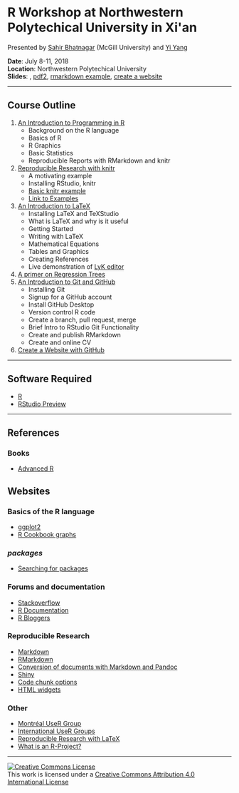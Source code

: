 # R Workshop at Northwestern Polytechical University in Xi'an

Presented by [Sahir Bhatnagar](http://sahirbhatnagar.com/) (McGill University) and [Yi Yang](http://www.math.mcgill.ca/yyang/)

**Date**: July 8-11, 2018  
**Location**: Northwestern Polytechical University    
**Slides**: , [pdf2](https://github.com/sahirbhatnagar/knitr-tutorial/blob/master/slides/mcgill-knitr.pdf), [rmarkdown example](https://github.com/sahirbhatnagar/CSSC2018), [create a website](https://sahirbhatnagar.com/CSSC2018/)  

----

## Course Outline  

1. [An Introduction to Programming in R](https://github.com/sahirbhatnagar/npu/blob/master/resources/npu-xian-2018.pdf)
    * Background on the R language  
    * Basics of R  
    * R Graphics  
    * Basic Statistics  
    * Reproducible Reports with RMarkdown and knitr  
2. [Reproducible Research with knitr](https://github.com/sahirbhatnagar/knitr-tutorial/blob/master/slides/mcgill-knitr.pdf)  
    * A motivating example  
    * Installing RStudio, knitr  
    * [Basic knitr example](https://github.com/sahirbhatnagar/npu/blob/master/demos/001-basic-knitr-example)  
    * [Link to Examples](https://github.com/sahirbhatnagar/knitr-tutorial)  
3. [An Introduction to LaTeX](https://github.com/sahirbhatnagar/npu/blob/master/resources/intro-to-latex.pdf)   
    * Installing LaTeX and TeXStudio    
    * What is LaTeX and why is it useful  
    * Getting Started  
    * Writing with LaTeX  
    * Mathematical Equations  
    * Tables and Graphics  
    * Creating References  
    * Live demonstration of [LyK editor](https://www.lyx.org/)  
4. [A primer on Regression Trees](https://github.com/sahirbhatnagar/npu/blob/master/resources/cart_animation_EN_Feb19_Final.pdf)  
5. [An Introduction to Git and GitHub](https://sahirbhatnagar.com/git4ds/)  
    * Installing Git  
    * Signup for a GitHub account  
    * Install GitHub Desktop  
    * Version control R code  
    * Create a branch, pull request, merge  
    * Brief Intro to RStudio Git Functionality  
    * Create and publish RMarkdown    
    * Create and online CV  
6. [Create a Website with GitHub](https://sahirbhatnagar.com/CSSC2018/)  

----

## Software Required

* [R](http://cran.r-project.org/)
* [RStudio Preview](http://www.rstudio.com/products/rstudio/download/preview/)


----

## References

### Books

* [Advanced R](http://adv-r.had.co.nz/)


## Websites

### Basics of the R language

* [ggplot2](http://docs.ggplot2.org/current/) 
* [R Cookbook graphs](http://www.cookbook-r.com/Graphs/)

### _packages_

* [Searching for packages](http://www.r-pkg.org/)


### Forums and documentation

* [Stackoverflow](http://stackoverflow.com/questions/tagged/r)
* [R Documentation](http://www.rdocumentation.org/)
* [R Bloggers](http://www.r-bloggers.com/)


### Reproducible Research

* [Markdown](http://daringfireball.net/projects/markdown/syntax)
* [RMarkdown](http://rmarkdown.rstudio.com/)
* [Conversion of documents with Markdown and Pandoc](http://enacit1.epfl.ch/markdown-pandoc/)
* [Shiny](http://shiny.rstudio.com/)
* [Code chunk options](http://yihui.name/knitr/options/)
* [HTML widgets](http://www.htmlwidgets.org/)


### Other

* [Montréal UseR Group](http://www.meetup.com/Montreal-R-User-Group/)
* [International UseR Groups](http://blog.revolutionanalytics.com/local-r-groups.html)
* [Reproducible Research with LaTeX](https://github.com/sahirbhatnagar/knitr-tutorial)
* [What is an R-Project?](https://support.rstudio.com/hc/en-us/articles/200526207-Using-Projects)







----

<a rel="license" href="http://creativecommons.org/licenses/by/4.0/"><img alt="Creative Commons License" style="border-width:0" src="https://i.creativecommons.org/l/by/4.0/88x31.png" /></a><br />This work is licensed under a <a rel="license" href="http://creativecommons.org/licenses/by/4.0/">Creative Commons Attribution 4.0 International License</a>

